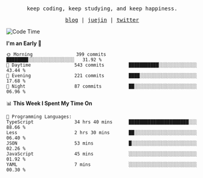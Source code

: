<p align="center">
  <samp>
    <span>keep coding, keep studying, and keep happiness.</span>
  </samp>
</p>

<p align="center">
  <samp>
    <a href="https://deweyou.me">blog</a>  |
    <a href="https://juejin.cn/user/4309700183594366">juejin</a> |
    <a href="https://twitter.com/ouduidui">twitter</a>
  </samp>
</p>

<!--START_SECTION:waka-->
![Code Time](http://img.shields.io/badge/Code%20Time-4%2C966%20hrs%2018%20mins-blue)

**I'm an Early 🐤** 

```text
🌞 Morning                399 commits         ████████░░░░░░░░░░░░░░░░░   31.92 % 
🌆 Daytime                543 commits         ███████████░░░░░░░░░░░░░░   43.44 % 
🌃 Evening                221 commits         ████░░░░░░░░░░░░░░░░░░░░░   17.68 % 
🌙 Night                  87 commits          ██░░░░░░░░░░░░░░░░░░░░░░░   06.96 % 
```


📊 **This Week I Spent My Time On** 

```text
💬 Programming Languages: 
TypeScript               34 hrs 40 mins      ██████████████████████░░░   88.66 % 
Less                     2 hrs 30 mins       ██░░░░░░░░░░░░░░░░░░░░░░░   06.40 % 
JSON                     53 mins             █░░░░░░░░░░░░░░░░░░░░░░░░   02.26 % 
JavaScript               45 mins             ░░░░░░░░░░░░░░░░░░░░░░░░░   01.92 % 
YAML                     7 mins              ░░░░░░░░░░░░░░░░░░░░░░░░░   00.30 % 
```


<!--END_SECTION:waka-->
